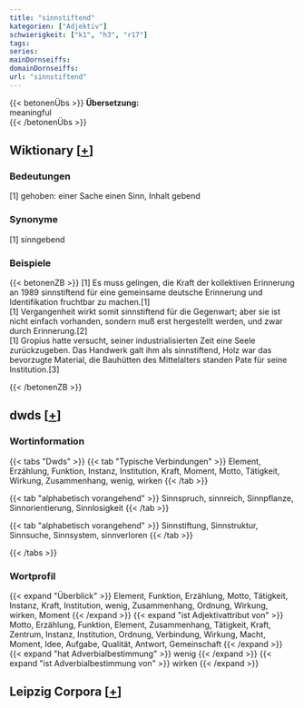 ```yaml
---
title: "sinnstiftend"
kategorien: ["Adjektiv"]
schwierigkeit: ["k1", "h3", "r17"]
tags:
series:
mainDornseiffs:
domainDornseiffs:
url: "sinnstiftend"
---
```


{{< betonenÜbs >}}
**Übersetzung:**  
meaningful  
{{< /betonenÜbs >}}

## Wiktionary [[+](https://de.wiktionary.org/wiki/sinnstiftend)]

### Bedeutungen
[1] gehoben: einer Sache einen Sinn, Inhalt gebend  

### Synonyme
[1] sinngebend  

### Beispiele
{{< betonenZB >}}
[1] Es muss gelingen, die Kraft der kollektiven Erinnerung an 1989 sinnstiftend für eine gemeinsame deutsche Erinnerung und Identifikation fruchtbar zu machen.[1]  
[1] Vergangenheit wirkt somit sinnstiftend für die Gegenwart; aber sie ist nicht einfach vorhanden, sondern muß erst hergestellt werden, und zwar durch Erinnerung.[2]  
[1] Gropius hatte versucht, seiner industrialisierten Zeit eine Seele zurückzugeben. Das Handwerk galt ihm als sinnstiftend, Holz war das bevorzugte Material, die Bauhütten des Mittelalters standen Pate für seine Institution.[3]  

{{< /betonenZB >}}


## dwds [[+](https://www.dwds.de/wb/sinnstiftend)]

### Wortinformation
{{< tabs "Dwds" >}}
{{< tab "Typische Verbindungen" >}}
Element, Erzählung, Funktion, Instanz, Institution, Kraft, Moment, Motto, Tätigkeit, Wirkung, Zusammenhang, wenig, wirken
{{< /tab >}}

{{< tab "alphabetisch vorangehend" >}}
Sinnspruch, sinnreich, Sinnpflanze, Sinnorientierung, Sinnlosigkeit
{{< /tab >}}

{{< tab "alphabetisch vorangehend" >}}
Sinnstiftung, Sinnstruktur, Sinnsuche, Sinnsystem, sinnverloren
{{< /tab >}}

{{< /tabs >}}

### Wortprofil
{{< expand "Überblick" >}} Element, Funktion, Erzählung, Motto, Tätigkeit, Instanz, Kraft, Institution, wenig, Zusammenhang, Ordnung, Wirkung, wirken, Moment {{< /expand >}}
{{< expand "ist Adjektivattribut von" >}} Motto, Erzählung, Funktion, Element, Zusammenhang, Tätigkeit, Kraft, Zentrum, Instanz, Institution, Ordnung, Verbindung, Wirkung, Macht, Moment, Idee, Aufgabe, Qualität, Antwort, Gemeinschaft {{< /expand >}}
{{< expand "hat Adverbialbestimmung" >}} wenig {{< /expand >}}
{{< expand "ist Adverbialbestimmung von" >}} wirken {{< /expand >}}

## Leipzig Corpora [[+](https://corpora.uni-leipzig.de/en/res?word=sinnstiftend&corpusId=deu_newscrawl-public_2018)]

